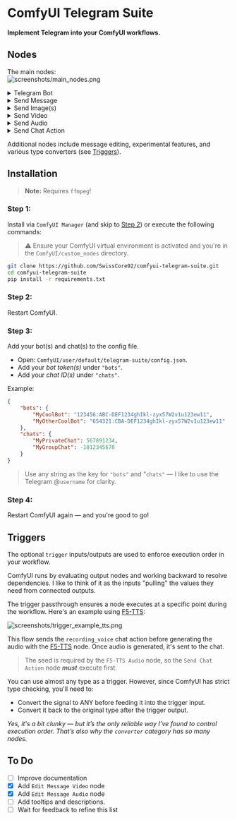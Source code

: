 # ComfyUI Telegram Suite

**Implement Telegram into your ComfyUI workflows.**



## Nodes

The main nodes:  
<img src="https://github.com/SwissCore92/comfyui-telegram-suite/blob/master/screenshots/main_nodes.png" alt="screenshots/main_nodes.png">

<details><summary>Telegram Bot
</summary>
This node loads your Telegram bot and (optionally) sets a default chat. 

You can configure it via: `ComfyUI/user/default/telegram-suite/config.json`
</details>

<details><summary>Send Message
</summary>
This node just sends a simple text message.
</details>

<details><summary>Send Image(s)
</summary>
This node sends one or more (up to 10) images.  

* If the `IMAGE` input contains multiple images and `group` is set to `True`, they’ll be sent as a media group.
* If `group` is False, the images will be sent individually.
* If `send_as_file` is `True`, the images will be sent as files instead of inline media.

> Note:  
> Only the `message(_id)` of the last sent image will be returned to the output.
</details>

<details><summary>Send Video
</summary>
This node sends a video file.

* The video input must be of type `VHS_FILENAMES` (e.g., from the `Filenames` output of the ***Video Combine*** node in the [Video Helper Suite](https://github.com/Kosinkadink/ComfyUI-VideoHelperSuite)).

The video can be sent as a regular video, an animation, or a file.
</details>

<details><summary>Send Audio
</summary>
This node sends an audio file.

* Can be sent as an audio message, voice message, or file.
</details>

<details><summary>Send Chat Action
</summary>
This node sends chat actions like “typing...”, “uploading X...”, or “recording X...”.  

⚠️ This is not an output node, so the trigger passthrough **is required** for this node to work.
</details>

Additional nodes include message editing, experimental features, and various type converters (see [Triggers](#triggers)).

## Installation

> **Note:** Requires `ffmpeg`!

### Step 1:

Install via `ComfyUI Manager` (and skip to [Step 2](#step-2)) or execute the following commands:

>⚠️ Ensure your ComfyUI virtual environment is activated and you're in the `ComfyUI/custom_nodes` directory.

```sh
git clone https://github.com/SwissCore92/comfyui-telegram-suite.git
cd comfyui-telegram-suite
pip install -r requirements.txt
```

### Step 2: 
Restart ComfyUI.

### Step 3: 
Add your bot(s) and chat(s) to the config file. 

* Open: `ComfyUI/user/default/telegram-suite/config.json`.  
* Add your *bot token(s)* under `"bots"`.  
* Add your *chat ID(s)* under `"chats"`.  

Example:
```json
{
    "bots": {
        "MyCoolBot": "123456:ABC-DEF1234ghIkl-zyx57W2v1u123ew11",
        "MyOtherCoolBot": "654321:CBA-DEF1234ghIkl-zyx57W2v1u123ew11"
    },
    "chats": {
        "MyPrivateChat": 567891234,
        "MyGroupChat": -1012345678
    }
}
```
> Use any string as the key for `"bots"` and "`chats"` — I like to use the Telegram @`username` for clarity.

### Step 4:
Restart ComfyUI again — and you're good to go!

## Triggers

The optional `trigger` inputs/outputs are used to enforce execution order in your workflow.

ComfyUI runs by evaluating output nodes and working backward to resolve dependencies. I like to think of it as the inputs "pulling" the values they need from connected outputs.

The trigger passthrough ensures a node executes at a specific point during the workflow. Here's an example using [F5-TTS](https://github.com/niknah/ComfyUI-F5-TTS):

<img src="https://github.com/SwissCore92/comfyui-telegram-suite/blob/master/screenshots/trigger_example_tts.png" alt="screenshots/trigger_example_tts.png">

This flow sends the `recording_voice` chat action before generating the audio with the [F5-TTS](https://github.com/niknah/ComfyUI-F5-TTS) node. Once audio is generated, it's sent to the chat.

> The seed is required by the `F5-TTS Audio` node, so the `Send Chat Action` node ***must*** execute first.

You can use almost any type as a trigger. However, since ComfyUI has strict type checking, you'll need to:

* Convert the signal to ANY before feeding it into the trigger input.
* Convert it back to the original type after the trigger output.

*Yes, it's a bit clunky — but it’s the only reliable way I’ve found to control execution order. That’s also why the `converter` category has so many nodes.*

## To Do
- [ ] Improve documentation 
- [x] Add `Edit Message Video` node
- [x] Add `Edit Message Audio` node
- [ ] Add tooltips and descriptions.
- [ ] Wait for feedback to refine this list